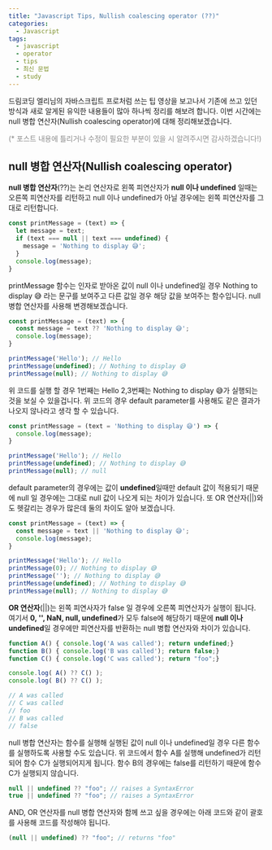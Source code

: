 ```yaml
---
title: "Javascript Tips, Nullish coalescing operator (??)"
categories:
  - Javascript
tags:
  - javascript
  - operator
  - tips
  - 최신 문법
  - study
---
```


드림코딩 엘리님의 자바스크립트 프로처럼 쓰는 팁 영상을 보고나서 기존에 쓰고 있던 방식과 새로 알게된 유익한 내용들이 많아 하나씩 정리를 해보려 합니다. 이번 시간에는 null 병합 연산자(Nullish coalescing operator)에 대해 정리해보겠습니다.

<span style="color:#8c8c8c;">(* 포스트 내용에 틀리거나 수정이 필요한 부분이 있을 시 알려주시면 감사하겠습니다!)</span>

## null 병합 연산자(Nullish coalescing operator)
**null 병합 연산자**(??)는 논리 연산자로 왼쪽 피연산자가 **null 이나 undefined** 일때는 오른쪽 피연산자를 리턴하고 null 이나 undefined가 아닐 경우에는 왼쪽 피연산자를 그대로 리턴합니다.

```javascript
const printMessage = (text) => {
  let message = text;
  if (text === null || text === undefined) {
    message = 'Nothing to display 😅';
  }
  console.log(message);
}
```

printMessage 함수는 인자로 받아온 값이 null 이나 undefined일 경우 Nothing to display 😅 라는 문구를 보여주고 다른 값일 경우 해당 값을 보여주는 함수입니다. null 병합 연산자를 사용해 변경해보겠습니다.

```javascript
const printMessage = (text) => {
  const message = text ?? 'Nothing to display 😅';
  console.log(message);
}

printMessage('Hello'); // Hello
printMessage(undefined); // Nothing to display 😅
printMessage(null); // Nothing to display 😅
```

위 코드를 실행 할 경우 1번째는 Hello 2,3번째는 Nothing to display 😅가 실행되는것을 보실 수 있을겁니다. 위 코드의 경우 default parameter를 사용해도 같은 결과가 나오지 않나라고 생각 할 수 있습니다.

```javascript
const printMessage = (text = 'Nothing to display 😅') => {
  console.log(message);
}

printMessage('Hello'); // Hello
printMessage(undefined); // Nothing to display 😅
printMessage(null); // null
```

default parameter의 경우에는 값이 **undefined**일때만 default 값이 적용되기 때문에 null 일 경우에는 그대로 null 값이 나오게 되는 차이가 있습니다. 또 OR 연산자(||)와도 헷갈리는 경우가 많은데 둘의 차이도 알아 보겠습니다.

```javascript
const printMessage = (text) => {
  const message = text || 'Nothing to display 😅';
  console.log(message);
}

printMessage('Hello'); // Hello
printMessage(0); // Nothing to display 😅
printMessage(''); // Nothing to display 😅
printMessage(undefined); // Nothing to display 😅
printMessage(null); // Nothing to display 😅
```

**OR 연산자**(||)는 왼쪽 피연사자가 false 일 경우에 오른쪽 피연산자가 실행이 됩니다. 여기서 **0, '', NaN, null, undefined**가 모두  false에 해당하기 때문에 **null 이나 undefined**일 경우에만 피연산자를 반환하는 null 병합 연산자와 차이가 있습니다.

```javascript
function A() { console.log('A was called'); return undefined;}
function B() { console.log('B was called'); return false;}
function C() { console.log('C was called'); return "foo";}

console.log( A() ?? C() );
console.log( B() ?? C() );

// A was called
// C was called
// foo
// B was called
// false
```

null 병합 연산자는 함수를 실행해 실행된 값이 null 이나 undefined일 경우 다른 함수를 실행하도록 사용할 수도 있습니다. 위 코드에서 함수 A를 실행해 undefined가 리턴되어 함수 C가 실행되어지게 됩니다. 함수 B의 경우에는 false를 리턴하기 때문에 함수 C가 실행되지 않습니다.

``` javascript
null || undefined ?? "foo"; // raises a SyntaxError
true || undefined ?? "foo"; // raises a SyntaxError
```

AND, OR 연산자를 null 병합 연산자와 함께 쓰고 싶을 경우에는 아래 코드와 같이 괄호를 사용해 코드를 작성해야 됩니다.

```javascript
(null || undefined) ?? "foo"; // returns "foo"
```